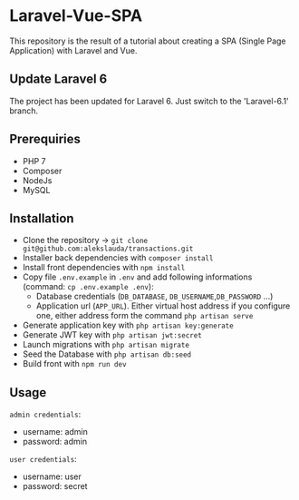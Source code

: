 # Laravel-Vue-SPA

This repository is the result of a tutorial about creating a SPA (Single Page Application) with Laravel and Vue.

## Update Laravel 6
The project has been updated for Laravel 6. Just switch to the 'Laravel-6.1' branch.

## Prerequiries

- PHP 7
- Composer
- NodeJs
- MySQL

## Installation

- Clone the repository -> `git clone git@github.com:alekslauda/transactions.git`
- Installer back dependencies with `composer install`
- Install front dependencies with `npm install`
- Copy file `.env.example` in `.env` and add following informations (command: `cp .env.example .env`):
    - Database credentials (`DB_DATABASE`, `DB_USERNAME`,`DB_PASSWORD` ...)
    - Application url (`APP_URL`). Either virtual host address if you configure one, either address form the command `php artisan serve`
- Generate application key with `php artisan key:generate`
- Generate JWT key with `php artisan jwt:secret`
- Launch migrations with `php artisan migrate`
- Seed the Database with `php artisan db:seed`
- Build front with `npm run dev`

## Usage

`admin credentials`:
- username: admin
- password: admin

`user credentials`:
- username: user
- password: secret
